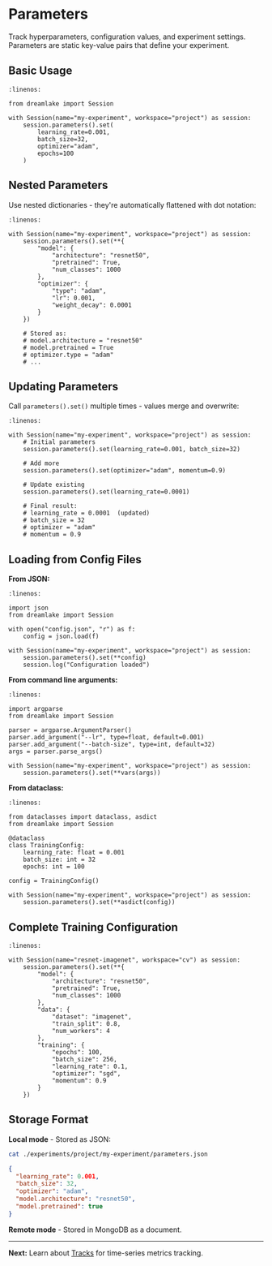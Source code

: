 # Parameters

Track hyperparameters, configuration values, and experiment settings. Parameters are static key-value pairs that define your experiment.

## Basic Usage

```{code-block} python
:linenos:

from dreamlake import Session

with Session(name="my-experiment", workspace="project") as session:
    session.parameters().set(
        learning_rate=0.001,
        batch_size=32,
        optimizer="adam",
        epochs=100
    )
```

## Nested Parameters

Use nested dictionaries - they're automatically flattened with dot notation:

```{code-block} python
:linenos:

with Session(name="my-experiment", workspace="project") as session:
    session.parameters().set(**{
        "model": {
            "architecture": "resnet50",
            "pretrained": True,
            "num_classes": 1000
        },
        "optimizer": {
            "type": "adam",
            "lr": 0.001,
            "weight_decay": 0.0001
        }
    })

    # Stored as:
    # model.architecture = "resnet50"
    # model.pretrained = True
    # optimizer.type = "adam"
    # ...
```

## Updating Parameters

Call `parameters().set()` multiple times - values merge and overwrite:

```{code-block} python
:linenos:

with Session(name="my-experiment", workspace="project") as session:
    # Initial parameters
    session.parameters().set(learning_rate=0.001, batch_size=32)

    # Add more
    session.parameters().set(optimizer="adam", momentum=0.9)

    # Update existing
    session.parameters().set(learning_rate=0.0001)

    # Final result:
    # learning_rate = 0.0001  (updated)
    # batch_size = 32
    # optimizer = "adam"
    # momentum = 0.9
```

## Loading from Config Files

**From JSON:**

```{code-block} python
:linenos:

import json
from dreamlake import Session

with open("config.json", "r") as f:
    config = json.load(f)

with Session(name="my-experiment", workspace="project") as session:
    session.parameters().set(**config)
    session.log("Configuration loaded")
```

**From command line arguments:**

```{code-block} python
:linenos:

import argparse
from dreamlake import Session

parser = argparse.ArgumentParser()
parser.add_argument("--lr", type=float, default=0.001)
parser.add_argument("--batch-size", type=int, default=32)
args = parser.parse_args()

with Session(name="my-experiment", workspace="project") as session:
    session.parameters().set(**vars(args))
```

**From dataclass:**

```{code-block} python
:linenos:

from dataclasses import dataclass, asdict
from dreamlake import Session

@dataclass
class TrainingConfig:
    learning_rate: float = 0.001
    batch_size: int = 32
    epochs: int = 100

config = TrainingConfig()

with Session(name="my-experiment", workspace="project") as session:
    session.parameters().set(**asdict(config))
```

## Complete Training Configuration

```{code-block} python
:linenos:

with Session(name="resnet-imagenet", workspace="cv") as session:
    session.parameters().set(**{
        "model": {
            "architecture": "resnet50",
            "pretrained": True,
            "num_classes": 1000
        },
        "data": {
            "dataset": "imagenet",
            "train_split": 0.8,
            "num_workers": 4
        },
        "training": {
            "epochs": 100,
            "batch_size": 256,
            "learning_rate": 0.1,
            "optimizer": "sgd",
            "momentum": 0.9
        }
    })
```

## Storage Format

**Local mode** - Stored as JSON:

```bash
cat ./experiments/project/my-experiment/parameters.json
```

```json
{
  "learning_rate": 0.001,
  "batch_size": 32,
  "optimizer": "adam",
  "model.architecture": "resnet50",
  "model.pretrained": true
}
```

**Remote mode** - Stored in MongoDB as a document.

---

**Next:** Learn about [Tracks](tracks.md) for time-series metrics tracking.
